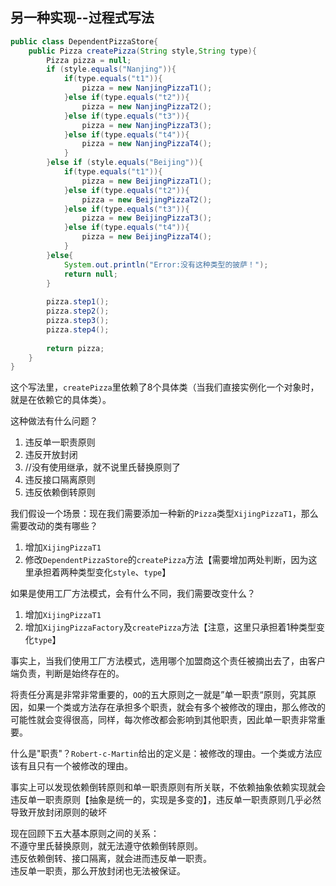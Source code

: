 ## 另一种实现--过程式写法
```java
public class DependentPizzaStore{
    public Pizza createPizza(String style,String type){
        Pizza pizza = null;
        if (style.equals("Nanjing")){ 
            if(type.equals("t1")){
                pizza = new NanjingPizzaT1();
            }else if(type.equals("t2")){
                pizza = new NanjingPizzaT2();
            }else if(type.equals("t3")){
                pizza = new NanjingPizzaT3();
            }else if(type.equals("t4")){
                pizza = new NanjingPizzaT4();
            }
        }else if (style.equals("Beijing")){
            if(type.equals("t1")){
                pizza = new BeijingPizzaT1();
            }else if(type.equals("t2")){
                pizza = new BeijingPizzaT2();
            }else if(type.equals("t3")){
                pizza = new BeijingPizzaT3();
            }else if(type.equals("t4")){
                pizza = new BeijingPizzaT4();
            }
        }else{
            System.out.println("Error:没有这种类型的披萨！");
            return null;
        }
        
        pizza.step1();
        pizza.step2();
        pizza.step3();
        pizza.step4();
        
        return pizza;
    }
}
```
这个写法里，`createPizza`里依赖了8个具体类（当我们直接实例化一个对象时，就是在依赖它的具体类）。

这种做法有什么问题？
1. 违反单一职责原则
2. 违反开放封闭
3. //没有使用继承，就不说里氏替换原则了
4. 违反接口隔离原则
5. 违反依赖倒转原则

我们假设一个场景：现在我们需要添加一种新的`Pizza`类型`XijingPizzaT1`，那么需要改动的类有哪些？
1. 增加`XijingPizzaT1`
2. 修改`DependentPizzaStore`的`createPizza`方法【需要增加两处判断，因为这里承担着两种类型变化`style`、`type`】

如果是使用工厂方法模式，会有什么不同，我们需要改变什么？
1. 增加`XijingPizzaT1`
2. 增加`XijingPizzaFactory`及`createPizza`方法【注意，这里只承担着1种类型变化`type`】

事实上，当我们使用工厂方法模式，选用哪个加盟商这个责任被摘出去了，由客户端负责，判断是始终存在的。

将责任分离是非常非常重要的，`OO`的五大原则之一就是”单一职责“原则，究其原因，如果一个类或方法存在承担多个职责，就会有多个被修改的理由，那么修改的可能性就会变得很高，同样，每次修改都会影响到其他职责，因此单一职责非常重要。

什么是"职责"？`Robert-c-Martin`给出的定义是：被修改的理由。一个类或方法应该有且只有一个被修改的理由。

事实上可以发现依赖倒转原则和单一职责原则有所关联，不依赖抽象依赖实现就会违反单一职责原则【抽象是统一的，实现是多变的】，违反单一职责原则几乎必然导致开放封闭原则的破坏

现在回顾下五大基本原则之间的关系：<br/>
不遵守里氏替换原则，就无法遵守依赖倒转原则。<br/>
违反依赖倒转、接口隔离，就会进而违反单一职责。<br/>
违反单一职责，那么开放封闭也无法被保证。